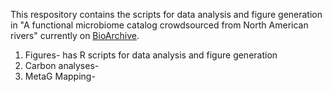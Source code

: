 This respository contains the scripts for data analysis and figure generation in "A functional microbiome catalog crowdsourced from North American rivers" currently on [BioArchive](https://www.biorxiv.org/content/10.1101/2023.07.22.550117v1). 

1. Figures- has R scripts for data analysis and figure generation
2. Carbon analyses-
3. MetaG Mapping- 
